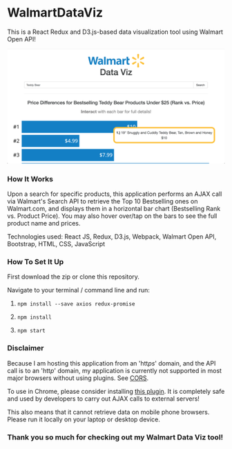 # WalmartDataViz

This is a React Redux and D3.js-based data visualization tool using Walmart Open API!

![alt text](https://github.com/albertchanged/WalmartDataViz/blob/master/src/images/WalmartDataViz_Screenshot.png)

### How It Works

Upon a search for specific products, this application performs an AJAX call via Walmart's Search API to retrieve the Top 10 Bestselling ones on Walmart.com, and displays them in a horizontal bar chart (Bestselling Rank vs. Product Price). You may also hover over/tap on the bars to see the full product name and prices.

Technologies used: React JS, Redux, D3.js, Webpack, Walmart Open API, Bootstrap, HTML, CSS, JavaScript

### How To Set It Up

First download the zip or clone this repository.

Navigate to your terminal / command line and run:

1. `npm install --save axios redux-promise`

2. `npm install`

3. `npm start`

### Disclaimer

Because I am hosting this application from an 'htt*ps*' domain, and the API call is to an 'htt*p*' domain, my application is currently not supported in most major browsers without using plugins. See [CORS](https://developer.mozilla.org/en-US/docs/Web/HTTP/Access_control_CORS).

To use in Chrome, please consider installing [this plugin](https://chrome.google.com/webstore/detail/allow-control-allow-origi/nlfbmbojpeacfghkpbjhddihlkkiljbi/related?hl=en-US). It is completely safe and used by developers to carry out AJAX calls to external servers!

This also means that it cannot retrieve data on mobile phone browsers. Please run it locally on your laptop or desktop device.

### Thank you so much for checking out my Walmart Data Viz tool!

